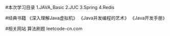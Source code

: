 #本次学习目录
1.JAVA_Basic
2.JUC
3.Spring
4.Redis

#经典书籍
《深入理解Java虚拟机》
《Java并发编程的艺术》
《Java开发手册》

#相关网站
算法刷题 leetcode-cn.com


